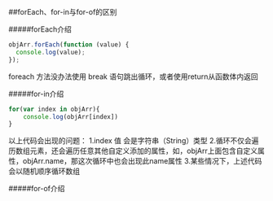 ##forEach、for-in与for-of的区别

#####forEach介绍

```javascript
objArr.forEach(function (value) {
  console.log(value);
});
```
foreach 方法没办法使用 break 语句跳出循环，或者使用return从函数体内返回

#####for-in介绍

```javascript
for(var index in objArr){
    console.log(objArr[index])
}
```
以上代码会出现的问题：
1.index 值 会是字符串（String）类型
2.循环不仅会遍历数组元素，还会遍历任意其他自定义添加的属性，如，objArr上面包含自定义属性，objArr.name，那这次循环中也会出现此name属性
3.某些情况下，上述代码会以随机顺序循环数组

#####for-of介绍
